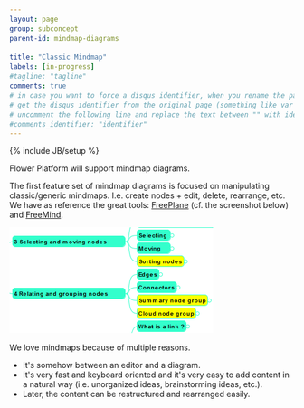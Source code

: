 ```yaml
---
layout: page
group: subconcept
parent-id: mindmap-diagrams

title: "Classic Mindmap"
labels: [in-progress]
#tagline: "tagline"
comments: true
# in case you want to force a disqus identifier, when you rename the page
# get the disqus identifier from the original page (something like var disqus_identifier = 'ident';),
# uncomment the following line and replace the text between "" with ident
#comments_identifier: "identifier"
---
```

{% include JB/setup %}

Flower Platform will support mindmap diagrams. 

The first feature set of mindmap diagrams is focused on manipulating classic/generic mindmaps. I.e. create nodes + edit, delete, rearrange, etc. We have as reference the great tools: [FreePlane](http://freeplane.sourceforge.net/) (cf. the screenshot below) and [FreeMind](http://freemind.sourceforge.net).

<div>

<p class="text-center">
<img class="img-polaroid" src="mindmap1.png"/>
</p>

<div class="alert alert-info">

We love mindmaps because of multiple reasons. 

<ul>
<li>It's somehow between an editor and a diagram.</li> 
<li>It's very fast and keyboard oriented and it's very easy to add content in a natural way (i.e. unorganized ideas, brainstorming ideas, etc.).</li>
<li>Later, the content can be restructured and rearranged easily.</li>
</ul>

</div>
</div>